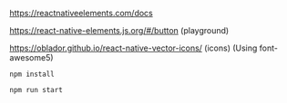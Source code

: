https://reactnativeelements.com/docs

https://react-native-elements.js.org/#/button (playground)

https://oblador.github.io/react-native-vector-icons/ (icons) (Using font-awesome5)

`npm install`

`npm run start`
